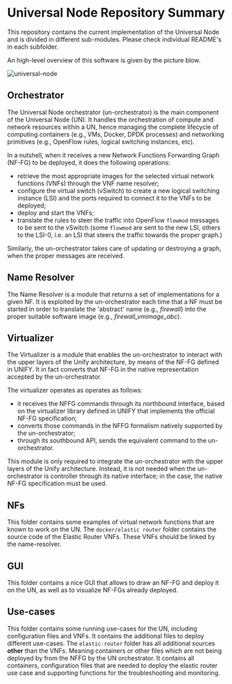 # Universal Node Repository Summary
This repository contains the current implementation of the Universal Node and is divided in different sub-modules.
Please check individual README's in each subfolder.

An high-level overview of this software is given by the picture blow.

![universal-node](https://raw.githubusercontent.com/netgroup-polito/un-orchestrator/master/images/universal-node.png)


## Orchestrator
The Universal Node orchestrator (un-orchestrator) is the main component of the Universal Node (UN).
It handles the orchestration of compute and network resources within a UN, hence managing the complete lifecycle of computing containers (e.g., VMs, Docker, DPDK processes) and networking primitives (e.g., OpenFlow rules, logical switching instances, etc).

In a nutshell, when it receives a new Network Functions Forwarding Graph (NF-FG) to be deployed, it does the following operations:

  * retrieve the most appropriate images for the selected virtual network
    functions (VNFs) through the VNF name resolver;
  * configure the virtual switch (vSwitch) to create a new logical switching
    instance (LSI) and the ports required to connect it to the VNFs to be deployed;
  * deploy and start the VNFs;
  * translate the rules to steer the traffic into OpenFlow `flowmod` messages
    to be sent to the vSwitch (some `flowmod` are sent to the new LSI, others
    to the LSI-0, i.e. an LSI that steers the traffic towards the proper graph.)

Similarly, the un-orchestrator takes care of updating or destroying a graph,
when the proper messages are received.


## Name Resolver
The Name Resolver is a module that returns a set of implementations for a given NF.
It is exploited by the un-orchestrator each time that a NF must be started in order to translate the 'abstract' name (e.g., *firewall*) into the proper suitable software image (e.g., *firewall\_vmimage\_abc*).

## Virtualizer
The Virtualizer is a module that enables the un-orchestrator to interact with the upper layers of the Unify architecture, by means of the NF-FG defined in UNIFY. It in fact converts that NF-FG in the native representation accepted by the un-orchestrator.

The virtualizer operates as operates as follows:

  * it receives the NFFG commands through its northbound interface, based on the virtualizer library defined in UNIFY that implements the official NF-FG specification;
  * converts those commands in the NFFG formalism natively supported by the un-orchestrator;
  * through its southbound API, sends the equivalent command to the un-orchestrator.

This module is only required to integrate the un-orchestrator with the upper layers of the Unify architecture.
Instead, it is not needed when the un-orchestrator is controller through its native interface; in the case, the native NF-FG specification must be used.

## NFs
This folder contains some examples of virtual network functions that are known to work on the UN.
The `docker/elastic router` folder contains the source code of the Elastic Router VNFs.
These VNFs should be linked by the name-resolver.

## GUI
This folder contains a nice GUI that allows to draw an NF-FG and deploy it on the UN, as well as to visualize NF-FGs already deployed.

## Use-cases
This folder contains some running use-cases for the UN, including configuration files and VNFs.
It contains the additional files to deploy different use-cases.
The `elastic-router` folder has all additional sources __other__ than the VNFs. 
Meaning containers or other files which are not being deployed by from the NFFG by the UN orchestrator.
It contains all containers, configuration files that are needed to deploy the elastic router 
use case and supporting functions for the troubleshooting and monitoring.

